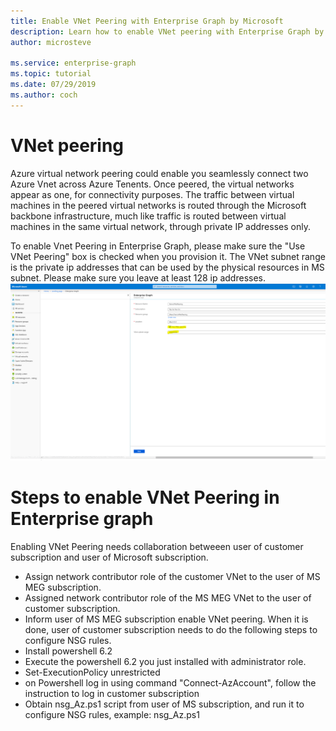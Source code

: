 ```yaml
---
title: Enable VNet Peering with Enterprise Graph by Microsoft
description: Learn how to enable VNet peering with Enterprise Graph by Microsoft
author: microsteve

ms.service: enterprise-graph
ms.topic: tutorial
ms.date: 07/29/2019
ms.author: coch
---
```


# VNet peering

Azure virtual network peering could enable you seamlessly connect two Azure Vnet across Azure Tenents. Once peered, the virtual networks appear as one, for connectivity purposes. The traffic between virtual machines in the peered virtual networks is routed through the Microsoft backbone infrastructure, much like traffic is routed between virtual machines in the same virtual network, through private IP addresses only.

To enable Vnet Peering in Enterprise Graph, please make sure the "Use VNet Peering" box is checked when you provision it. The VNet subnet range is the private ip addresses that can be used by the physical resources in MS subnet. Please make sure you leave at least 128 ip addresses.
![Source schema view](media/vnetpeering/vnetpeering.PNG)

# Steps to enable VNet Peering in Enterprise graph

Enabling VNet Peering needs collaboration betweeen user of customer subscription and user of Microsoft subscription. 

* Assign network contributor role of the customer VNet to the user of MS MEG subscription.
* Assigned network contributor role of the MS MEG VNet to the user of customer subscription.
* Inform user of MS MEG subscription enable VNet peering. When it is done, user of customer subscription needs to do the following steps to configure NSG rules.
* Install powershell 6.2
* Execute the powershell 6.2 you just installed with administrator role.   
* Set-ExecutionPolicy unrestricted 
* on Powershell log in using command "Connect-AzAccount", follow the instruction to log in customer subscription 
* Obtain nsg_Az.ps1 script from user of MS subscription, and run it to configure NSG rules, example: 
nsg_Az.ps1 <ms-subscription> <ms-resource-group> <ms-vnet> <customer-subscription> <customer-resource-group> <customer-vnet>